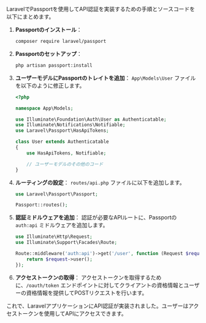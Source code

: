 LaravelでPassportを使用してAPI認証を実装するための手順とソースコードを以下にまとめます。

1. **Passportのインストール**：
   ```bash
   composer require laravel/passport
   ```

2. **Passportのセットアップ**：
   ```bash
   php artisan passport:install
   ```

3. **ユーザーモデルにPassportのトレイトを追加**：
   `App\Models\User` ファイルを以下のように修正します。

   ```php
   <?php

   namespace App\Models;

   use Illuminate\Foundation\Auth\User as Authenticatable;
   use Illuminate\Notifications\Notifiable;
   use Laravel\Passport\HasApiTokens;

   class User extends Authenticatable
   {
       use HasApiTokens, Notifiable;

       // ユーザーモデルのその他のコード
   }
   ```

4. **ルーティングの設定**：
   `routes/api.php` ファイルに以下を追加します。

   ```php
   use Laravel\Passport\Passport;

   Passport::routes();
   ```

5. **認証ミドルウェアを追加**：
   認証が必要なAPIルートに、Passportの `auth:api` ミドルウェアを追加します。

   ```php
   use Illuminate\Http\Request;
   use Illuminate\Support\Facades\Route;

   Route::middleware('auth:api')->get('/user', function (Request $request) {
       return $request->user();
   });
   ```

6. **アクセストークンの取得**：
   アクセストークンを取得するために、`/oauth/token` エンドポイントに対してクライアントの資格情報とユーザーの資格情報を提供してPOSTリクエストを行います。

これで、LaravelアプリケーションにAPI認証が実装されました。ユーザーはアクセストークンを使用してAPIにアクセスできます。
